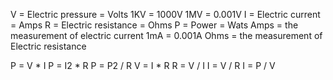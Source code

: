 
V = Electric pressure = Volts
1KV = 1000V
1MV = 0.001V
I = Electric current = Amps
R = Electric resistance = Ohms
P = Power = Wats
Amps = the measurement of electric current
1mA = 0.001A
Ohms = the measurement of Electric resistance

P = V * I
P = I2 * R
P = P2 / R
V = I * R
R = V / I
I = V / R
I = P / V

